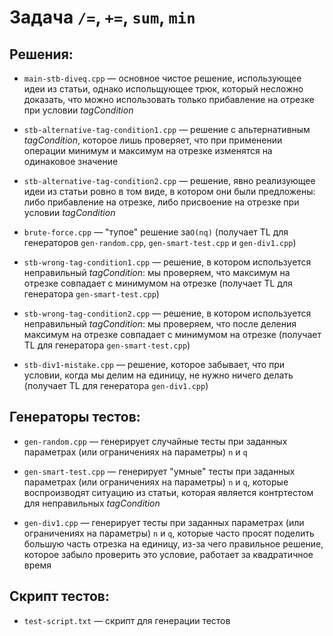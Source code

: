 # Задача `/=`, `+=`, `sum`, `min`

## Решения:

- `main-stb-diveq.cpp` — основное чистое решение, использующее идеи из статьи, однако испольщующее трюк, который несложно доказать, что можно использовать только прибавление на отрезке при условии _tagCondition_

- `stb-alternative-tag-condition1.cpp` — решение с альтернативным _tagCondition_, которое лишь проверяет, что при применении операции минимум и максимум на отрезке изменятся на одинаковое значение

- `stb-alternative-tag-condition2.cpp` — решение, явно реализующее идеи из статьи ровно в том виде, в котором они были предложены: либо прибавление на отрезке, либо присвоение на отрезке при условии _tagCondition_

- `brute-force.cpp` — "тупое" решение за`O(nq)` (получает TL для генераторов `gen-random.cpp`, `gen-smart-test.cpp` и `gen-div1.cpp`)

- `stb-wrong-tag-condition1.cpp` — решение, в котором используется неправильный _tagCondition_: мы проверяем, что максимум на отрезке совпадает с минимумом на отрезке (получает TL для генератора `gen-smart-test.cpp`)

- `stb-wrong-tag-condition2.cpp` — решение, в котором используется неправильный _tagCondition_: мы проверяем, что после деления максимум на отрезке совпадает с минимумом на отрезке (получает TL для генератора `gen-smart-test.cpp`)

- `stb-div1-mistake.cpp` — решение, которое забывает, что при условии, когда мы делим на единицу, не нужно ничего делать (получает TL для генератора `gen-div1.cpp`)

## Генераторы тестов:

- `gen-random.cpp` — генерирует случайные тесты при заданных параметрах (или ограничениях на параметры) `n` и `q`

- `gen-smart-test.cpp` — генерирует "умные" тесты при заданных параметрах (или ограничениях на параметры) `n` и `q`, которые воспроизводят ситуацию из статьи, которая является контртестом для неправильных _tagCondition_

- `gen-div1.cpp` — генерирует тесты при заданных параметрах (или ограничениях на параметры) `n` и `q`, которые часто просят поделить большую часть отрезка на единицу, из-за чего правильное решение, которое забыло проверить это условие, работает за квадратичное время

## Скрипт тестов:

- `test-script.txt` — скрипт для генерации тестов
